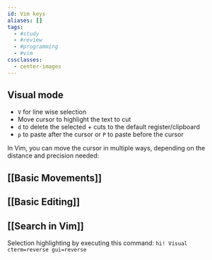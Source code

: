 ```yaml
---
id: Vim keys
aliases: []
tags:
  - #study
  - #review
  - #programming
  - #vim
cssclasses:
  - center-images
---
```


## Visual mode

- `V` for line wise selection
- Move cursor to highlight the text to cut
- `d` to delete the selected + cuts to the default register/clipboard
- `p` to paste after the cursor or `P` to paste before the cursor

In Vim, you can move the cursor in multiple ways, depending on the distance and precision needed:

## [[Basic Movements]]

## [[Basic Editing]]

## [[Search in Vim]]

Selection highlighting by executing this command: `hi! Visual cterm=reverse gui=reverse`
